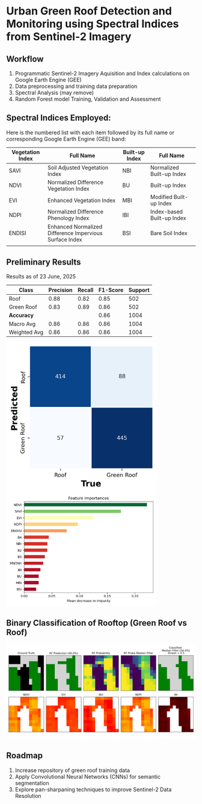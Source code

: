 # Urban Green Roof Detection and Monitoring using Spectral Indices from Sentinel-2 Imagery


## Workflow

1. Programmatic Sentinel-2 Imagery Aquisition and Index calculations on Google Earth Engine (GEE)
2. Data preprocessing and training data preparation
3. Spectral Analysis (may remove)
4. Random Forest model Training, Validation and Assessment


## Spectral Indices Employed:
Here is the numbered list with each item followed by its full name or corresponding Google Earth Engine (GEE) band:

| Vegetation Index | Full Name                                           | Built-up Index       | Full Name                                        |
|------------------|-----------------------------------------------------|----------------------|--------------------------------------------------|
| SAVI             | Soil Adjusted Vegetation Index                      | NBI                  | Normalized Built-up Index                        |
| NDVI             | Normalized Difference Vegetation Index              | BU                   | Built-up Index                                   |
| EVI              | Enhanced Vegetation Index                           | MBI                  | Modified Built-up Index                          |
| NDPI             | Normalized Difference Phenology Index               | IBI                  | Index-based Built-up Index                       |
| ENDISI           | Enhanced Normalized Difference Impervious Surface Index | BSI              | Bare Soil Index                                  |
|                  |                                                     |                      |                                                  |

## Preliminary Results

Results as of 23 June, 2025

| Class        | Precision | Recall | F1-Score | Support |
|--------------|-----------|--------|----------|---------|
| Roof         | 0.88      | 0.82   | 0.85     | 502     |
| Green Roof   | 0.83      | 0.89   | 0.86     | 502     |
| **Accuracy** |           |        | 0.86     | 1004    |
| Macro Avg    | 0.86      | 0.86   | 0.86     | 1004    |
| Weighted Avg | 0.86      | 0.86   | 0.86     | 1004    |


<img src="figures/cm.png" alt="drawing" width="400"/>
<img src="figures/fi.png" alt="drawing" width="400"/>


## Binary Classification of Rooftop (Green Roof vs Roof)
![alt-text](figures/roof_classification.png)



## Roadmap

1. Increase repository of green roof training data
2. Apply Convolutional Neural Networks (CNNs) for semantic segmentation
3. Explore pan-sharpaning techniques to improve Sentinel-2 Data Resolution